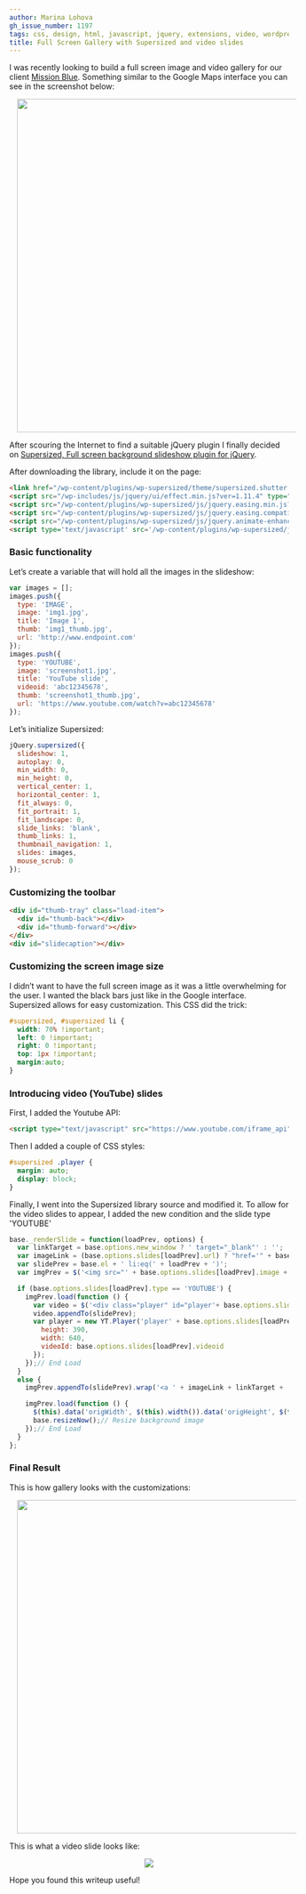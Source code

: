 ```yaml
---
author: Marina Lohova
gh_issue_number: 1197
tags: css, design, html, javascript, jquery, extensions, video, wordpress
title: Full Screen Gallery with Supersized and video slides
---
```


I was recently looking to build a full screen image and video gallery for our client [Mission Blue](https://mission-blue.org/). Something similar to the Google Maps interface you can see in the screenshot below:

<div class="separator" style="clear: both; text-align: center;">    <a href="/blog/2016/01/26/full-screen-gallery-with-supersized-and/image-0-big.png" imageanchor="1" style="margin-left: 1em; margin-right: 1em;">       <img border="0" src="/blog/2016/01/26/full-screen-gallery-with-supersized-and/image-0.png" width="600"/>     </a>   </div>

After scouring the Internet to find a suitable jQuery plugin I finally decided on [Supersized, Full screen background slideshow plugin for jQuery](https://www.buildinternet.com/2009/05/supersized-20-full-screen-imagebackground-slideshow-jquery-plugin-w-transitions-and-controls/).

After downloading the library, include it on the page:

```html
<link href="/wp-content/plugins/wp-supersized/theme/supersized.shutter.css?ver=4.2.2" id="supersized_theme_css-css" media="all" rel="stylesheet" type="text/css"></link>
<script src="/wp-includes/js/jquery/ui/effect.min.js?ver=1.11.4" type="text/javascript"></script>
<script src="/wp-content/plugins/wp-supersized/js/jquery.easing.min.js?ver=1.3" type="text/javascript"></script>
<script src="/wp-content/plugins/wp-supersized/js/jquery.easing.compatibility.js?ver=1.0" type="text/javascript"></script>
<script src="/wp-content/plugins/wp-supersized/js/jquery.animate-enhanced.min.js?ver=0.75" type="text/javascript"></script>
<script type='text/javascript' src='/wp-content/plugins/wp-supersized/js/supersized.3.2.7.min.js?ver=3.2.7'></script>
```

### Basic functionality

Let’s create a variable that will hold all the images in the slideshow:

```javascript
var images = [];
images.push({
  type: 'IMAGE',
  image: 'img1.jpg',
  title: 'Image 1',
  thumb: 'img1_thumb.jpg',
  url: 'http://www.endpoint.com'
});
images.push({
  type: 'YOUTUBE',
  image: 'screenshot1.jpg',
  title: 'YouTube slide',
  videoid: 'abc12345678',
  thumb: 'screenshot1_thumb.jpg',
  url: 'https://www.youtube.com/watch?v=abc12345678'
});
```

Let’s initialize Supersized:

```javascript
jQuery.supersized({
  slideshow: 1,
  autoplay: 0,
  min_width: 0,
  min_height: 0,
  vertical_center: 1,
  horizontal_center: 1,
  fit_always: 0,
  fit_portrait: 1,
  fit_landscape: 0,
  slide_links: 'blank',
  thumb_links: 1,
  thumbnail_navigation: 1,
  slides: images,
  mouse_scrub: 0
});
```

### Customizing the toolbar

```html
<div id="thumb-tray" class="load-item">
  <div id="thumb-back"></div>
  <div id="thumb-forward"></div>
</div>
<div id="slidecaption"></div>
```

### Customizing the screen image size

I didn’t want to have the full screen image as it was a little overwhelming for the user. I wanted the black bars just like in the Google interface. Supersized allows for easy customization. This CSS did the trick:

```css
#supersized, #supersized li {
  width: 70% !important;
  left: 0 !important;
  right: 0 !important;
  top: 1px !important;
  margin:auto;
}
```

### Introducing video (YouTube) slides

First, I added the Youtube API:

```html
<script type="text/javascript" src="https://www.youtube.com/iframe_api"></script>
```

Then I added a couple of CSS styles:

```css
#supersized .player {
  margin: auto;
  display: block;
}
```

Finally, I went into the Supersized library source and modified it. To allow for the video slides to appear, I added the new condition and the slide type 'YOUTUBE'

```javascript
base._renderSlide = function(loadPrev, options) {
  var linkTarget = base.options.new_window ? ' target="_blank"' : '';
  var imageLink = (base.options.slides[loadPrev].url) ? "href='" + base.options.slides[loadPrev].url + "'" : "";
  var slidePrev = base.el + ' li:eq(' + loadPrev + ')';
  var imgPrev = $('<img src="' + base.options.slides[loadPrev].image + '"/>');

  if (base.options.slides[loadPrev].type == 'YOUTUBE') {
    imgPrev.load(function () {
      var video = $('<div class="player" id="player'+ base.options.slides[loadPrev].videoid + '"></div>');
      video.appendTo(slidePrev);
      var player = new YT.Player('player' + base.options.slides[loadPrev].videoid, {
        height: 390,
        width: 640,
        videoId: base.options.slides[loadPrev].videoid
      });
    });// End Load
  }
  else {
    imgPrev.appendTo(slidePrev).wrap('<a ' + imageLink + linkTarget + '></a>').parent().parent().addClass('image-loading ' + options['class']);

    imgPrev.load(function () {
      $(this).data('origWidth', $(this).width()).data('origHeight', $(this).height());
      base.resizeNow();// Resize background image
    });// End Load
  }
};
```

### Final Result

This is how gallery looks with the customizations:

<div class="separator" style="clear: both; text-align: center;">  <a href="/blog/2016/01/26/full-screen-gallery-with-supersized-and/image-1-big.png" imageanchor="1" style="margin-left: 1em; margin-right: 1em;">     <img border="0" src="/blog/2016/01/26/full-screen-gallery-with-supersized-and/image-1.png" width="600"/>   </a> </div>

This is what a video slide looks like:

<div class="separator" style="clear: both; text-align: center;">  <a href="/blog/2016/01/26/full-screen-gallery-with-supersized-and/image-2-big.png" imageanchor="1" style="margin-left: 1em; margin-right: 1em;">     <img border="0" src="/blog/2016/01/26/full-screen-gallery-with-supersized-and/image-2.png"/>   </a> </div>

Hope you found this writeup useful!

